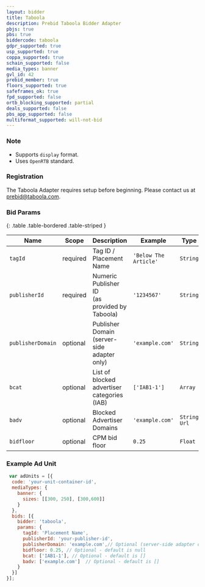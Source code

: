 ```yaml
---
layout: bidder
title: Taboola
description: Prebid Taboola Bidder Adapter
pbjs: true
pbs: true
biddercode: taboola
gdpr_supported: true
usp_supported: true
coppa_supported: true
schain_supported: false
media_types: banner
gvl_id: 42
prebid_member: true
floors_supported: true
safeframes_ok: true
fpd_supported: false
ortb_blocking_supported: partial
deals_supported: false
pbs_app_supported: false
multiformat_supported: will-not-bid
---
```


### Note
- Supports `display` format.
- Uses `OpenRTB` standard.

### Registration

The Taboola Adapter requires setup before beginning. Please contact us at prebid@taboola.com.

### Bid Params

{: .table .table-bordered .table-striped }

| Name              | Scope    | Description                                       | Example               | Type         |
|-------------------|----------|---------------------------------------------------|-----------------------|--------------|
| `tagId`           | required | Tag ID / Placement Name <br>                      | `'Below The Article'` | `String`     |
| `publisherId`     | required | Numeric Publisher ID <br>(as provided by Taboola) | `'1234567'`           | `String`     |
| `publisherDomain` | optional | Publisher Domain (server-side adapter only)       | `'example.com'`       | `String`     |
| `bcat`            | optional | List of blocked advertiser categories (IAB)       | `['IAB1-1']`          | `Array`      |
| `badv`            | optional | Blocked Advertiser Domains                        | `'example.com'`       | `String Url` |
| `bidfloor`        | optional | CPM bid floor                                     | `0.25`                | `Float`      |


### Example Ad Unit
```javascript
 var adUnits = [{
  code: 'your-unit-container-id',
  mediaTypes: {
    banner: {
      sizes: [[300, 250], [300,600]]
    }
  },
  bids: [{
    bidder: 'taboola',
    params: {
      tagId: 'Placement Name',
      publisherId: 'your-publisher-id',
      publisherDomain: 'example.com',// Optional (server-side adapter only)
      bidfloor: 0.25, // Optional - default is null
      bcat: ['IAB1-1'], // Optional - default is []
      badv: ['example.com']  // Optional - default is []
    }
  }]
}];
```
